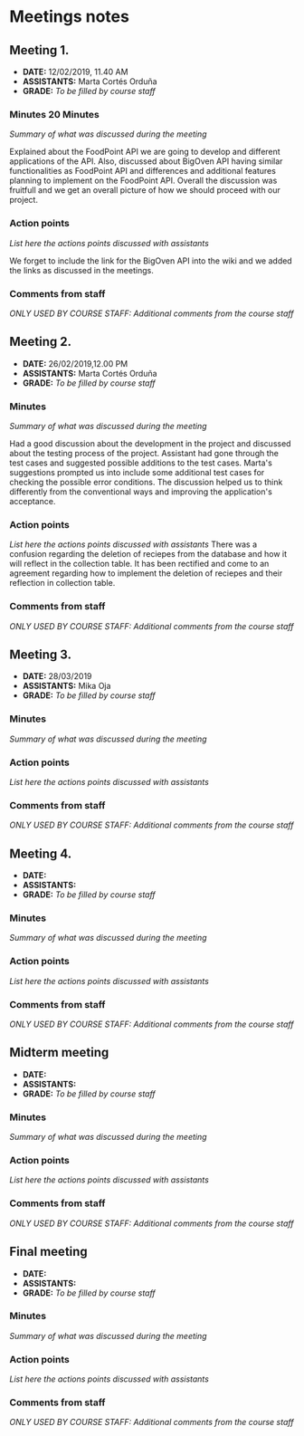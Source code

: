 # Meetings notes

## Meeting 1.
* **DATE:**  12/02/2019, 11.40 AM
* **ASSISTANTS:** Marta Cortés Orduña
* **GRADE:** *To be filled by course staff*

### Minutes 20 Minutes
*Summary of what was discussed during the meeting* 

Explained about the FoodPoint API we are going to develop and different applications of the API. Also, discussed about BigOven API having similar functionalities as FoodPoint API and differences and additional features planning to implement on the FoodPoint API. Overall the discussion was fruitfull and we get an overall picture of how we should proceed with our project.

### Action points
*List here the actions points discussed with assistants*

We forget to include the link for the BigOven API into the wiki and we added the links as discussed in the meetings.

### Comments from staff
*ONLY USED BY COURSE STAFF: Additional comments from the course staff*

## Meeting 2.
* **DATE:** 26/02/2019,12.00 PM
* **ASSISTANTS:** Marta Cortés Orduña
* **GRADE:** *To be filled by course staff*

### Minutes
*Summary of what was discussed during the meeting*

Had a good discussion about the development in the project and discussed about the testing process of the project. Assistant had gone through the test cases and suggested possible additions to the test cases. Marta's suggestions prompted us into include some additional test cases for checking the possible error conditions. The discussion helped us to think differently from the conventional ways and improving the application's acceptance.

### Action points
*List here the actions points discussed with assistants*
There was a confusion regarding the deletion of reciepes from the database and how it will reflect in the collection table. It has been rectified and come to an agreement regarding how to implement the deletion of reciepes and their reflection in collection table.

### Comments from staff
*ONLY USED BY COURSE STAFF: Additional comments from the course staff*

## Meeting 3.
* **DATE:** 28/03/2019
* **ASSISTANTS:** Mika Oja
* **GRADE:** *To be filled by course staff*

### Minutes
*Summary of what was discussed during the meeting*

### Action points
*List here the actions points discussed with assistants*


### Comments from staff
*ONLY USED BY COURSE STAFF: Additional comments from the course staff*

## Meeting 4.
* **DATE:**
* **ASSISTANTS:**
* **GRADE:** *To be filled by course staff*

### Minutes
*Summary of what was discussed during the meeting* 



### Action points
*List here the actions points discussed with assistants*


### Comments from staff
*ONLY USED BY COURSE STAFF: Additional comments from the course staff*

## Midterm meeting
* **DATE:**
* **ASSISTANTS:**
* **GRADE:** *To be filled by course staff*

### Minutes
*Summary of what was discussed during the meeting*

### Action points
*List here the actions points discussed with assistants*


### Comments from staff
*ONLY USED BY COURSE STAFF: Additional comments from the course staff*


## Final meeting
* **DATE:**
* **ASSISTANTS:**
* **GRADE:** *To be filled by course staff*

### Minutes
*Summary of what was discussed during the meeting*

### Action points
*List here the actions points discussed with assistants*


### Comments from staff
*ONLY USED BY COURSE STAFF: Additional comments from the course staff*

